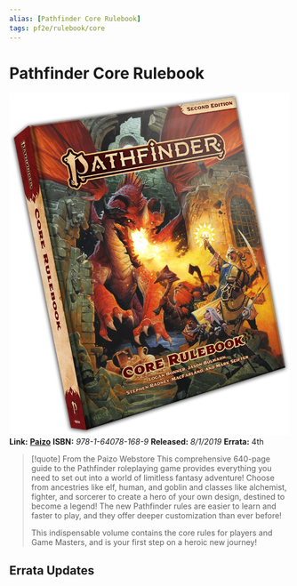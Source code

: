 ```yaml
---
alias: [Pathfinder Core Rulebook]
tags: pf2e/rulebook/core
---
```


# Pathfinder Core Rulebook

![Pathfinder Core Rulebook|300](_attachments/Pathfinder-Core-Rule-Book.png)
**Link:** **[Paizo](https://paizo.com/products/btq01y0k?Pathfinder-Core-Rulebook)**
**ISBN:** *978-1-64078-168-9*
**Released:** *8/1/2019*
**Errata:** 4th

>[!quote] From the Paizo Webstore
>This comprehensive 640-page guide to the Pathfinder roleplaying game provides everything you need to set out into a world of limitless fantasy adventure! Choose from ancestries like elf, human, and goblin and classes like alchemist, fighter, and sorcerer to create a hero of your own design, destined to become a legend! The new Pathfinder rules are easier to learn and faster to play, and they offer deeper customization than ever before!
>
> This indispensable volume contains the core rules for players and Game Masters, and is your first step on a heroic new journey!

## Errata Updates


